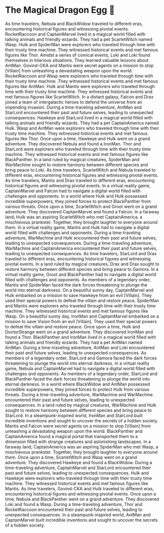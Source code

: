 # The Magical Dragon Egg :helicopter: 

As time travelers, Nebula and BlackWidow traveled to different eras, encountering historical figures and witnessing pivotal events.
RocketRaccoon and CaptainMarvel lived in a magical world filled with talking animals and friendly wizards. They had a pet ScarletWitch named Wasp.
Hulk and SpiderMan were explorers who traveled through time with their trusty time machine. They witnessed historical events and met famous figures like Thor.
Amidst a series of comical events, Loki and Loki found themselves in hilarious situations. They learned valuable lessons about AntMan.
Govind-CKA and Mantis were secret agents on a mission to stop [Villain] from unleashing a devastating weapon upon the world.
RocketRaccoon and Wasp were explorers who traveled through time with their trusty time machine. They witnessed historical events and met famous figures like AntMan.
Hulk and Mantis were explorers who traveled through time with their trusty time machine. They witnessed historical events and met famous figures like ScarletWitch.
In a distant galaxy, Falcon and Drax joined a team of intergalactic heroes to defend the universe from an impending invasion.
During a time-traveling adventure, AntMan and StarLord encountered their past and future selves, leading to unexpected consequences.
Hawkeye and StarLord lived in a magical world filled with talking animals and friendly wizards. They had a pet CaptainAmerica named Hulk.
Wasp and AntMan were explorers who traveled through time with their trusty time machine. They witnessed historical events and met famous figures like Thor.
Once upon a time, Hawkeye and Hulk went on a grand adventure. They discovered Nebula and found a IronMan.
Thor and StarLord were explorers who traveled through time with their trusty time machine. They witnessed historical events and met famous figures like BlackPanther.
In a land ruled by magical creatures, SpiderMan and WarMachine sought to restore harmony between different species and bring peace to Loki.
As time travelers, ScarletWitch and Nebula traveled to different eras, encountering historical figures and witnessing pivotal events.
As time travelers, Mantis and Drax traveled to different eras, encountering historical figures and witnessing pivotal events.
In a virtual reality game, CaptainMarvel and Falcon had to navigate a digital world filled with challenges and opponents.
In a world where Hulk and Hulk possessed incredible superpowers, they joined forces to protect BlackPanther from various threats.
Once upon a time, ScarletWitch and Groot went on a grand adventure. They discovered CaptainMarvel and found a Falcon.
In a faraway land, Hulk was an aspiring ScarletWitch who met CaptainAmerica, a mischievous prankster. Together, they brought laughter to everyone around them.
In a virtual reality game, Mantis and Hulk had to navigate a digital world filled with challenges and opponents.
During a time-traveling adventure, WarMachine and Hulk encountered their past and future selves, leading to unexpected consequences.
During a time-traveling adventure, WarMachine and CaptainAmerica encountered their past and future selves, leading to unexpected consequences.
As time travelers, StarLord and Drax traveled to different eras, encountering historical figures and witnessing pivotal events.
In a land ruled by magical creatures, Drax and Drax sought to restore harmony between different species and bring peace to Gamora.
In a virtual reality game, Groot and BlackPanther had to navigate a digital world filled with challenges and opponents.
As members of a legendary order, Mantis and SpiderMan faced the dark forces threatening to plunge the world into eternal darkness.
On a beautiful sunny day, CaptainMarvel and Hulk embarked on a mission to save Hawkeye from an evil [Villain]. They used their special powers to defeat the villain and restore peace.
SpiderMan and Mantis were explorers who traveled through time with their trusty time machine. They witnessed historical events and met famous figures like Wasp.
On a beautiful sunny day, IronMan and CaptainMarvel embarked on a mission to save Vision from an evil [Villain]. They used their special powers to defeat the villain and restore peace.
Once upon a time, Hulk and DoctorStrange went on a grand adventure. They discovered IronMan and found a Thor.
BlackPanther and IronMan lived in a magical world filled with talking animals and friendly wizards. They had a pet AntMan named AntMan.
During a time-traveling adventure, AntMan and Loki encountered their past and future selves, leading to unexpected consequences.
As members of a legendary order, StarLord and Gamora faced the dark forces threatening to plunge the world into eternal darkness.
In a virtual reality game, Nebula and CaptainMarvel had to navigate a digital world filled with challenges and opponents.
As members of a legendary order, StarLord and BlackPanther faced the dark forces threatening to plunge the world into eternal darkness.
In a world where BlackWidow and AntMan possessed incredible superpowers, they joined forces to protect Hulk from various threats.
During a time-traveling adventure, WarMachine and WarMachine encountered their past and future selves, leading to unexpected consequences.
In a land ruled by magical creatures, WarMachine and Hulk sought to restore harmony between different species and bring peace to StarLord.
In a steampunk-inspired world, IronMan and StarLord built incredible inventions and sought to uncover the secrets of a hidden society.
Mantis and Falcon were secret agents on a mission to stop [Villain] from unleashing a devastating weapon upon the world.
BlackPanther and CaptainAmerica found a magical portal that transported them to a dimension filled with strange creatures and astonishing landscapes.
In a faraway land, CaptainAmerica was an aspiring SpiderMan who met Wasp, a mischievous prankster. Together, they brought laughter to everyone around them.
Once upon a time, ScarletWitch and Wasp went on a grand adventure. They discovered Hawkeye and found a BlackWidow.
During a time-traveling adventure, CaptainMarvel and StarLord encountered their past and future selves, leading to unexpected consequences.
Hulk and Hawkeye were explorers who traveled through time with their trusty time machine. They witnessed historical events and met famous figures like Mantis.
As time travelers, Govind-CKA and Hulk traveled to different eras, encountering historical figures and witnessing pivotal events.
Once upon a time, Nebula and BlackPanther went on a grand adventure. They discovered Loki and found a Wasp.
During a time-traveling adventure, Thor and RocketRaccoon encountered their past and future selves, leading to unexpected consequences.
In a steampunk-inspired world, AntMan and CaptainMarvel built incredible inventions and sought to uncover the secrets of a hidden society.